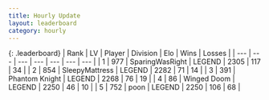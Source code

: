 ```yaml
---
title: Hourly Update
layout: leaderboard
category: hourly
---
```


{: .leaderboard}
| Rank | LV | Player | Division | Elo | Wins | Losses |
| --- | --- | --- | --- | --- | --- | --- |
| <span data-change="0">1</span> | 977 | <span title="ID: 402846">SparingWasRight</span> | LEGEND | <span data-change="0">2305</span> | <span data-change="0">117</span> | <span data-change="0">34</span> |
| <span data-change="0">2</span> | 854 | <span title="ID: 153129">SleepyMattress</span> | LEGEND | <span data-change="0">2282</span> | <span data-change="0">71</span> | <span data-change="0">14</span> |
| <span data-change="0">3</span> | 391 | <span title="ID: 742939">Phantom Knight</span> | LEGEND | <span data-change="-2">2268</span> | <span data-change="2">76</span> | <span data-change="1">19</span> |
| <span data-change="0">4</span> | 86 | <span title="ID: 744396">Winged Doom</span> | LEGEND | <span data-change="0">2250</span> | <span data-change="0">46</span> | <span data-change="0">10</span> |
| <span data-change="0">5</span> | 752 | <span title="ID: 540690">poon</span> | LEGEND | <span data-change="0">2250</span> | <span data-change="0">106</span> | <span data-change="0">68</span> |